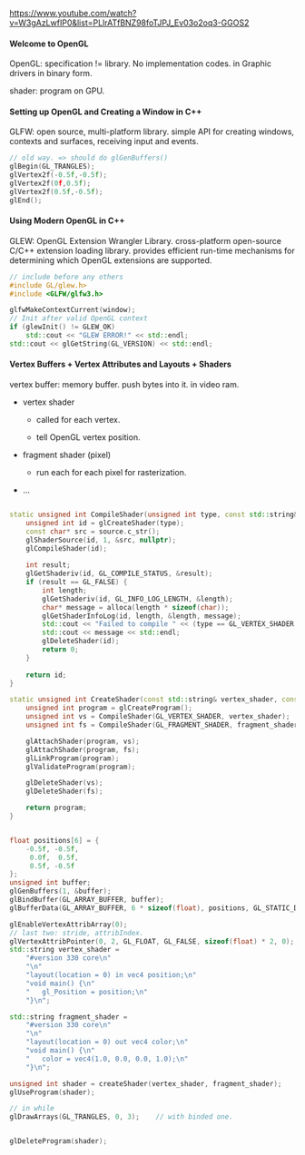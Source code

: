 https://www.youtube.com/watch?v=W3gAzLwfIP0&list=PLlrATfBNZ98foTJPJ_Ev03o2oq3-GGOS2

#### Welcome to OpenGL

OpenGL: specification != library. No implementation codes. in Graphic drivers in binary form.

shader: program on GPU.

#### Setting up OpenGL and Creating a Window in C++

GLFW: open source, multi-platform library. simple API for creating windows, contexts and surfaces, receiving input and events.

```cpp
// old way. => should do glGenBuffers()
glBegin(GL_TRANGLES);
glVertex2f(-0.5f,-0.5f);
glVertex2f(0f,0.5f);
glVertex2f(0.5f,-0.5f);
glEnd();
```

#### Using Modern OpenGL in C++

GLEW: OpenGL Extension Wrangler Library. cross-platform open-source C/C++ extension loading library. provides efficient run-time mechanisms for determining which OpenGL extensions are supported. 

```cpp
// include before any others
#include GL/glew.h>
#include <GLFW/glfw3.h>

glfwMakeContextCurrent(window);
// Init after valid OpenGL context
if (glewInit() != GLEW_OK)
    std::cout << "GLEW ERROR!" << std::endl;
std::cout << glGetString(GL_VERSION) << std::endl;
```

#### Vertex Buffers + Vertex Attributes and Layouts + Shaders

vertex buffer: memory buffer. push bytes into it. in video ram.

- vertex shader
  
  - called for each vertex.
  
  - tell OpenGL vertex position.

- fragment shader (pixel)
  
  - run each for each pixel for rasterization.

- ...

```cpp

static unsigned int CompileShader(unsigned int type, const std::string& source) {}
    unsigned int id = glCreateShader(type);
    const char* src = source.c_str();
    glShaderSource(id, 1, &src, nullptr);
    glCompileShader(id);
    
    int result;
    glGetShaderiv(id, GL_COMPILE_STATUS, &result);
    if (result == GL_FALSE) {
        int length;
        glGetShaderiv(id, GL_INFO_LOG_LENGTH, &length);
        char* message = alloca(length * sizeof(char));
        glGetShaderInfoLog(id, length, &length, message);
        std::cout << "Failed to compile " << (type == GL_VERTEX_SHADER ? "vertex" : "fragment") << std::endl;
        std::cout << message << std::endl;
        glDeleteShader(id);
        return 0;
    }
        
    return id;
}

static unsigned int CreateShader(const std::string& vertex_shader, const std::string& freagment_shader) {
    unsigned int program = glCreateProgram();
    unsigned int vs = CompileShader(GL_VERTEX_SHADER, vertex_shader);
    unsigned int fs = CompileShader(GL_FRAGMENT_SHADER, fragment_shader);

    glAttachShader(program, vs);
    glAttachShader(program, fs);
    glLinkProgram(program);
    glValidateProgram(program);

    glDeleteShader(vs);
    glDeleteShader(fs);

    return program;
}


float positions[6] = {
    -0.5f, -0.5f,
     0.0f,  0.5f,
     0.5f, -0.5f
};
unsigned int buffer;
glGenBuffers(1, &buffer);
glBindBuffer(GL_ARRAY_BUFFER, buffer);
glBufferData(GL_ARRAY_BUFFER, 6 * sizeof(float), positions, GL_STATIC_DRAW);

glEnableVertexAttribArray(0);
// last two: stride, attribIndex.
glVertexAttribPointer(0, 2, GL_FLOAT, GL_FALSE, sizeof(float) * 2, 0);
std::string vertex_shader = 
    "#version 330 core\n"
    "\n"
    "layout(location = 0) in vec4 position;\n"
    "void main() {\n"
    "   gl_Position = position;\n"
    "}\n";

std::string fragment_shader = 
    "#version 330 core\n"
    "\n"
    "layout(location = 0) out vec4 color;\n"
    "void main() {\n"
    "   color = vec4(1.0, 0.0, 0.0, 1.0);\n"
    "}\n";

unsigned int shader = createShader(vertex_shader, fragment_shader);
glUseProgram(shader);

// in while
glDrawArrays(GL_TRANGLES, 0, 3);    // with binded one.


glDeleteProgram(shader);
```
